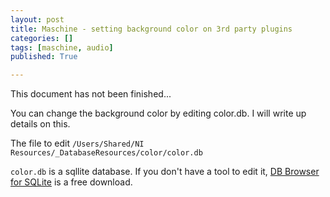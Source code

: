 ```yaml
---
layout: post
title: Maschine - setting background color on 3rd party plugins
categories: []
tags: [maschine, audio]
published: True

---
```


This document has not been finished...

You can change the background color by editing color.db. I will write up details on this.

The file to edit
`/Users/Shared/NI Resources/_DatabaseResources/color/color.db`

`color.db` is a sqllite database. If you don't have a tool to edit it, [DB Browser for SQLite](http://sqlitebrowser.org/) is a free download.
